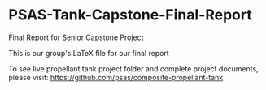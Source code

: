 # PSAS-Tank-Capstone-Final-Report
Final Report for Senior Capstone Project

This is our group's LaTeX file for our final report

To see live propellant tank project folder and complete project documents, please visit: <https://github.com/psas/composite-propellant-tank>
